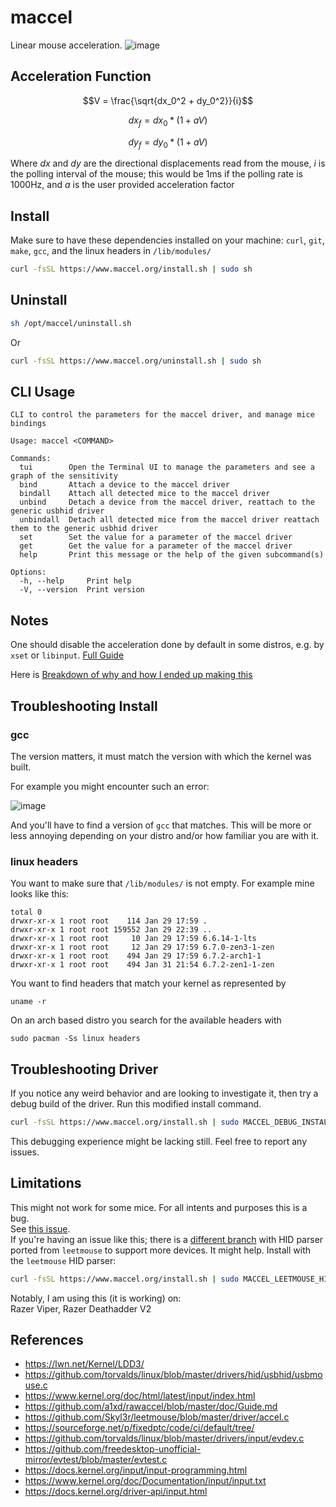 # maccel

Linear mouse acceleration.
![image](https://github.com/Gnarus-G/maccel/assets/37311893/f45bc4bc-f7a0-43b0-9e8c-b3f6fb958d4c)

## Acceleration Function

$$V = \frac{\sqrt{dx_0^2 + dy_0^2}}{i}$$

$$dx_f = dx_0 * (1 + aV)$$

$$dy_f = dy_0 * (1 + aV)$$

Where $dx$ and $dy$ are the directional displacements read from the mouse,
$i$ is the polling interval of the mouse; this would be 1ms if the polling rate is 1000Hz,
and $a$ is the user provided
acceleration factor

## Install

Make sure to have these dependencies installed on your machine:
`curl`, `git`, `make`, `gcc`, and the linux headers in `/lib/modules/`

```sh
curl -fsSL https://www.maccel.org/install.sh | sudo sh
```

## Uninstall

```sh
sh /opt/maccel/uninstall.sh
```

Or

```sh
curl -fsSL https://www.maccel.org/uninstall.sh | sudo sh
```

## CLI Usage

```
CLI to control the parameters for the maccel driver, and manage mice bindings

Usage: maccel <COMMAND>

Commands:
  tui        Open the Terminal UI to manage the parameters and see a graph of the sensitivity
  bind       Attach a device to the maccel driver
  bindall    Attach all detected mice to the maccel driver
  unbind     Detach a device from the maccel driver, reattach to the generic usbhid driver
  unbindall  Detach all detected mice from the maccel driver reattach them to the generic usbhid driver
  set        Set the value for a parameter of the maccel driver
  get        Get the value for a parameter of the maccel driver
  help       Print this message or the help of the given subcommand(s)

Options:
  -h, --help     Print help
  -V, --version  Print version
```

## Notes

One should disable the acceleration done by default in some distros, e.g. by `xset` or `libinput`.
[Full Guide](https://wiki.archlinux.org/title/Mouse_acceleration#Disabling_mouse_acceleration)

Here is [Breakdown of why and how I ended up making this](https://www.bytin.tech/blog/maccel/)

## Troubleshooting Install

### gcc

The version matters, it must match the version with which the kernel was built.

For example you might encounter such an error:

![image](https://github.com/Gnarus-G/maccel/assets/37311893/6147e20a-a132-4132-a45e-2af3dc035552)

And you'll have to find a version of `gcc` that matches. This will be more or less annoying
depending on your distro and/or how familiar you are with it.

### linux headers

You want to make sure that `/lib/modules/` is not empty. For example mine looks like this:

```
total 0
drwxr-xr-x 1 root root    114 Jan 29 17:59 .
drwxr-xr-x 1 root root 159552 Jan 29 22:39 ..
drwxr-xr-x 1 root root     10 Jan 29 17:59 6.6.14-1-lts
drwxr-xr-x 1 root root     12 Jan 29 17:59 6.7.0-zen3-1-zen
drwxr-xr-x 1 root root    494 Jan 29 17:59 6.7.2-arch1-1
drwxr-xr-x 1 root root    494 Jan 31 21:54 6.7.2-zen1-1-zen
```

You want to find headers that match your kernel as represented by

```
uname -r
```

On an arch based distro you search for the available headers with

```
sudo pacman -Ss linux headers
```

## Troubleshooting Driver

If you notice any weird behavior and are looking to investigate it,
then try a debug build of the driver. Run this modified install command.

```sh
curl -fsSL https://www.maccel.org/install.sh | sudo MACCEL_DEBUG_INSTALL=1 sh
```

This debugging experience might be lacking still. Feel free to report any issues.

## Limitations

This might not work for some mice.
For all intents and purposes this is a bug.  
See [this issue](https://github.com/Gnarus-G/maccel/issues/9).  
If you're having an issue like this; there is a [different branch](https://github.com/Gnarus-G/maccel/issues/9#issuecomment-2068290121) with HID parser ported from `leetmouse` to support more devices. It might help.
Install with the `leetmouse` HID parser:

```sh
curl -fsSL https://www.maccel.org/install.sh | sudo MACCEL_LEETMOUSE_HID_PARSER=1 sh
```

Notably, I am using this (it is working) on:  
Razer Viper,
Razer Deathadder V2

## References

- https://lwn.net/Kernel/LDD3/
- https://github.com/torvalds/linux/blob/master/drivers/hid/usbhid/usbmouse.c
- https://www.kernel.org/doc/html/latest/input/index.html
- https://github.com/a1xd/rawaccel/blob/master/doc/Guide.md
- https://github.com/Skyl3r/leetmouse/blob/master/driver/accel.c
- https://sourceforge.net/p/fixedptc/code/ci/default/tree/
- https://github.com/torvalds/linux/blob/master/drivers/input/evdev.c
- https://github.com/freedesktop-unofficial-mirror/evtest/blob/master/evtest.c
- https://docs.kernel.org/input/input-programming.html
- https://www.kernel.org/doc/Documentation/input/input.txt
- https://docs.kernel.org/driver-api/input.html
